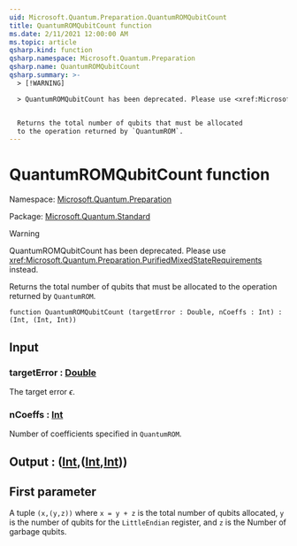 ```yaml
---
uid: Microsoft.Quantum.Preparation.QuantumROMQubitCount
title: QuantumROMQubitCount function
ms.date: 2/11/2021 12:00:00 AM
ms.topic: article
qsharp.kind: function
qsharp.namespace: Microsoft.Quantum.Preparation
qsharp.name: QuantumROMQubitCount
qsharp.summary: >-
  > [!WARNING]

  > QuantumROMQubitCount has been deprecated. Please use <xref:Microsoft.Quantum.Preparation.PurifiedMixedStateRequirements> instead.


  Returns the total number of qubits that must be allocated
  to the operation returned by `QuantumROM`.
---
```


# QuantumROMQubitCount function

Namespace: [Microsoft.Quantum.Preparation](xref:Microsoft.Quantum.Preparation)

Package: [Microsoft.Quantum.Standard](https://nuget.org/packages/Microsoft.Quantum.Standard)


> [!WARNING]
> QuantumROMQubitCount has been deprecated. Please use <xref:Microsoft.Quantum.Preparation.PurifiedMixedStateRequirements> instead.

Returns the total number of qubits that must be allocatedto the operation returned by `QuantumROM`.

```qsharp
function QuantumROMQubitCount (targetError : Double, nCoeffs : Int) : (Int, (Int, Int))
```


## Input

### targetError : [Double](xref:microsoft.quantum.lang-ref.double)

The target error $\epsilon$.


### nCoeffs : [Int](xref:microsoft.quantum.lang-ref.int)

Number of coefficients specified in `QuantumROM`.



## Output : ([Int](xref:microsoft.quantum.lang-ref.int),([Int](xref:microsoft.quantum.lang-ref.int),[Int](xref:microsoft.quantum.lang-ref.int)))

## First parameterA tuple `(x,(y,z))` where `x = y + z` is the total number of qubits allocated,`y` is the number of qubits for the `LittleEndian` register, and `z` is the Numberof garbage qubits.